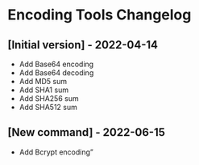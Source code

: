 # Encoding Tools Changelog

## [Initial version] - 2022-04-14

- Add Base64 encoding
- Add Base64 decoding
- Add MD5 sum
- Add SHA1 sum
- Add SHA256 sum
- Add SHA512 sum

## [New command] - 2022-06-15

- Add Bcrypt encoding”